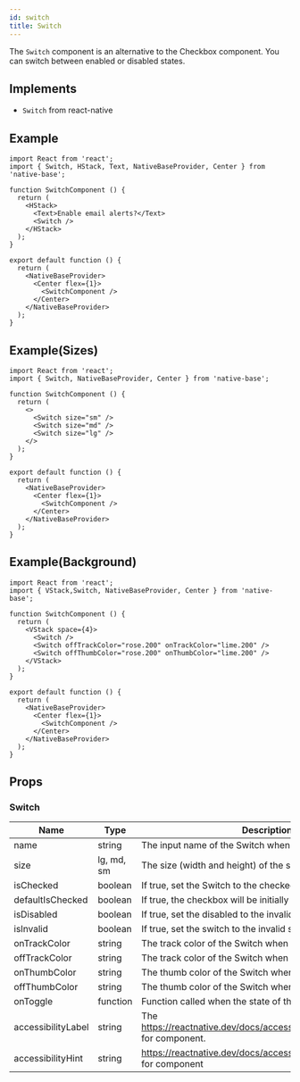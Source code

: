 ```yaml
---
id: switch
title: Switch
---
```


The `Switch` component is an alternative to the Checkbox component. You can switch between enabled or disabled states.

## Implements

- `Switch` from react-native

## Example

```SnackPlayer name=Switch%20Example
import React from 'react';
import { Switch, HStack, Text, NativeBaseProvider, Center } from 'native-base';

function SwitchComponent () {
  return (
    <HStack>
      <Text>Enable email alerts?</Text>
      <Switch />
    </HStack>
  );
}

export default function () {
  return (
    <NativeBaseProvider>
      <Center flex={1}>
        <SwitchComponent />
      </Center>
    </NativeBaseProvider>
  );
}
```

## Example(Sizes)

```SnackPlayer name=Switch%20Sizes
import React from 'react';
import { Switch, NativeBaseProvider, Center } from 'native-base';

function SwitchComponent () {
  return (
    <>
      <Switch size="sm" />
      <Switch size="md" />
      <Switch size="lg" />
    </>
  );
}

export default function () {
  return (
    <NativeBaseProvider>
      <Center flex={1}>
        <SwitchComponent />
      </Center>
    </NativeBaseProvider>
  );
}
```

## Example(Background)

```SnackPlayer name=Switch%20Background
import React from 'react';
import { VStack,Switch, NativeBaseProvider, Center } from 'native-base';

function SwitchComponent () {
  return (
    <VStack space={4}>
      <Switch />
      <Switch offTrackColor="rose.200" onTrackColor="lime.200" />
      <Switch offThumbColor="rose.200" onThumbColor="lime.200" />
    </VStack>
  );
}

export default function () {
  return (
    <NativeBaseProvider>
      <Center flex={1}>
        <SwitchComponent />
      </Center>
    </NativeBaseProvider>
  );
}
```

## Props

### Switch

| Name               | Type       | Description                                                                      | Default |
| ------------------ | ---------- | -------------------------------------------------------------------------------- | ------- |
| name               | string     | The input name of the Switch when used in a form.                                | -       |
| size               | lg, md, sm | The size (width and height) of the switch.                                       | md      |
| isChecked          | boolean    | If true, set the Switch to the checked state.                                    | -       |
| defaultIsChecked   | boolean    | If true, the checkbox will be initially checked.                                 | -       |
| isDisabled         | boolean    | If true, set the disabled to the invalid state.                                  | -       |
| isInvalid          | boolean    | If true, set the switch to the invalid state.                                    | -       |
| onTrackColor       | string     | The track color of the Switch when on.                                           | -       |
| offTrackColor      | string     | The track color of the Switch when off.                                          | -       |
| onThumbColor       | string     | The thumb color of the Switch when on.                                           | -       |
| offThumbColor      | string     | The thumb color of the Switch when off.                                          | -       |
| onToggle           | function   | Function called when the state of the Switch changes.                            | -       |
| accessibilityLabel | string     | The https://reactnative.dev/docs/accessibility#accessibilitylabel for component. | -       |
| accessibilityHint  | string     | https://reactnative.dev/docs/accessibility#accessibilityhint for component       |         |

